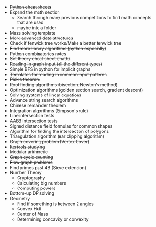 - ~~Python cheat sheets~~
- Expand the math section
	- Search through many previous competitions to find math concepts that are used
	- maybe into a folder
- Maze solving template
- ~~More advanced data structures~~
- Check if fenwick tree works/Make a better fenwick tree
- ~~Find more library algorithms (python especially)~~
- ~~Python combinatorics notes~~
- ~~Set theory cheat sheet (math)~~
- ~~Reading in graph input (all the different types)~~
- Simple BFS in python for implicit graphs
- ~~Templates for reading in common input patterns~~
- ~~Pick's theorem~~
- ~~Root finding algorithms (bisection, Newton's method)~~
- Optimization algorithms (golden section search, gradient descent)
- Solving systems of linear equations
- Advance string search algorithms
- Chinese remainder theorem
- Integration algorithms (Simpson's rule)
- Line intersection tests
- AABB intersection tests
- Signed distance field formulas for common shapes
- Algorithm for finding the intersection of polygons
- Triangulation algorithm (ear clipping algorithm)
- ~~Graph covering problem (Vertex Cover)~~
- ~~Itertools studying~~
- Modular arithmetic
- ~~Graph cycle counting~~
- ~~Flow graph problems~~
- Find primes past 4B (Sieve extension)
- Number Theory
	- Cryptography
	- Calculating big numbers
	- Computing powers
- Bottom-up DP solving
- Geometry
	- Find if something is between 2 angles
	- Convex Hull
	- Center of Mass
	- Determining concavity or convexity